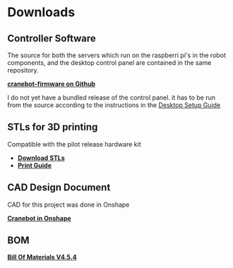 # Downloads

## Controller Software

The source for both the servers which run on the raspberri pi's in the robot components, and the desktop control panel are contained in the same repository.

**[cranebot-firmware on Github](https://github.com/nhnifong/cranebot3-firmware)**

I do not yet have a bundled release of the control panel. it has to be run from the source according to the instructions in the [Desktop Setup Guide](desktop_setup_guide.md)

## STLs for 3D printing

Compatible with the pilot release hardware kit

 * **[Download STLs](https://bucket-neu-2.s3.us-east-1.amazonaws.com/stringman_pilot_stls.zip)**
 * **[Print Guide](print_guide.md)**

## CAD Design Document

CAD for this project was done in Onshape

**[Cranebot in Onshape](https://cad.onshape.com/documents/35e8d1e03abf98b58e74f66a/w/41383f96f6398e5363837028/e/08e35efa81cd95d2cdc9e57b?configuration=List_uhAENovwJydxAX%3DDefault&renderMode=0&uiState=68064e9c593eab5166b4997f)**

## BOM

**[Bill Of Materials V4.5.4](https://docs.google.com/spreadsheets/d/1kLsbVjql81v7XJIGpkoWXCpJR9cWpTetd8mgG_NxFNU/edit?usp=sharing)**